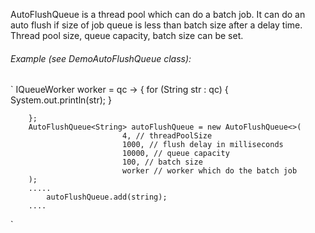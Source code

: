 AutoFlushQueue is a thread pool which can do a batch job. It can do an auto flush if size of job queue is less than batch size after a delay time.
Thread pool size, queue capacity, batch size can be set.

###### Example (see DemoAutoFlushQueue class):
`       IQueueWorker<String> worker = qc -> {
            for (String str : qc) {
                System.out.println(str);
            }

        };
        AutoFlushQueue<String> autoFlushQueue = new AutoFlushQueue<>(
                             4, // threadPoolSize
                             1000, // flush delay in milliseconds
                             10000, // queue capacity
                             100, // batch size
                             worker // worker which do the batch job
        );
        .....
            autoFlushQueue.add(string);
        ....
`